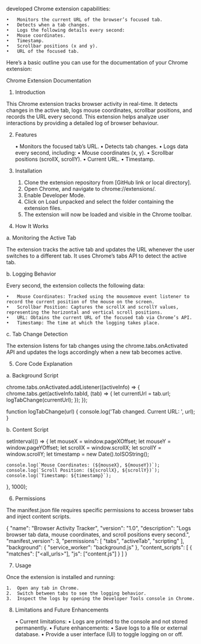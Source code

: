 developed Chrome extension capabilities:

	•	Monitors the current URL of the browser’s focused tab.
	•	Detects when a tab changes.
	•	Logs the following details every second:
	•	Mouse coordinates.
	•	Timestamp.
	•	Scrollbar positions (x and y).
	•	URL of the focused tab.

Here’s a basic outline you can use for the documentation of your Chrome extension:

Chrome Extension Documentation

1. Introduction

This Chrome extension tracks browser activity in real-time. It detects changes in the active tab, logs mouse coordinates, scrollbar positions, and records the URL every second. This extension helps analyze user interactions by providing a detailed log of browser behaviour.

2. Features

	•	Monitors the focused tab’s URL.
	•	Detects tab changes.
	•	Logs data every second, including:
	•	Mouse coordinates (x, y).
	•	Scrollbar positions (scrollX, scrollY).
	•	Current URL.
	•	Timestamp.

3. Installation

	1.	Clone the extension repository from [GitHub link or local directory].
	2.	Open Chrome, and navigate to chrome://extensions/.
	3.	Enable Developer Mode.
	4.	Click on Load unpacked and select the folder containing the extension files.
	5.	The extension will now be loaded and visible in the Chrome toolbar.

4. How It Works

a. Monitoring the Active Tab

The extension tracks the active tab and updates the URL whenever the user switches to a different tab. It uses Chrome’s tabs API to detect the active tab.

b. Logging Behavior

Every second, the extension collects the following data:

	•	Mouse Coordinates: Tracked using the mousemove event listener to record the current position of the mouse on the screen.
	•	Scrollbar Position: Captures the scrollX and scrollY values, representing the horizontal and vertical scroll positions.
	•	URL: Obtains the current URL of the focused tab via Chrome’s API.
	•	Timestamp: The time at which the logging takes place.

c. Tab Change Detection

The extension listens for tab changes using the chrome.tabs.onActivated API and updates the logs accordingly when a new tab becomes active.

5. Core Code Explanation

a. Background Script

chrome.tabs.onActivated.addListener((activeInfo) => {
    chrome.tabs.get(activeInfo.tabId, (tab) => {
        let currentUrl = tab.url;
        logTabChange(currentUrl);
    });
});

function logTabChange(url) {
    console.log('Tab changed. Current URL: ', url);
}

b. Content Script

setInterval(() => {
    let mouseX = window.pageXOffset;
    let mouseY = window.pageYOffset;
    let scrollX = window.scrollX;
    let scrollY = window.scrollY;
    let timestamp = new Date().toISOString();
    
    console.log(`Mouse Coordinates: (${mouseX}, ${mouseY})`);
    console.log(`Scroll Position: (${scrollX}, ${scrollY})`);
    console.log(`Timestamp: ${timestamp}`);
}, 1000);

6. Permissions

The manifest.json file requires specific permissions to access browser tabs and inject content scripts.

{
  "name": "Browser Activity Tracker",
  "version": "1.0",
  "description": "Logs browser tab data, mouse coordinates, and scroll positions every second.",
  "manifest_version": 3,
  "permissions": [
    "tabs",
    "activeTab",
    "scripting"
  ],
  "background": {
    "service_worker": "background.js"
  },
  "content_scripts": [
    {
      "matches": ["<all_urls>"],
      "js": ["content.js"]
    }
  ]
}

7. Usage

Once the extension is installed and running:

	1.	Open any tab in Chrome.
	2.	Switch between tabs to see the logging behavior.
	3.	Inspect the logs by opening the Developer Tools console in Chrome.

8. Limitations and Future Enhancements

	•	Current limitations:
	•	Logs are printed to the console and not stored permanently.
	•	Future enhancements:
	•	Save logs to a file or external database.
	•	Provide a user interface (UI) to toggle logging on or off.

